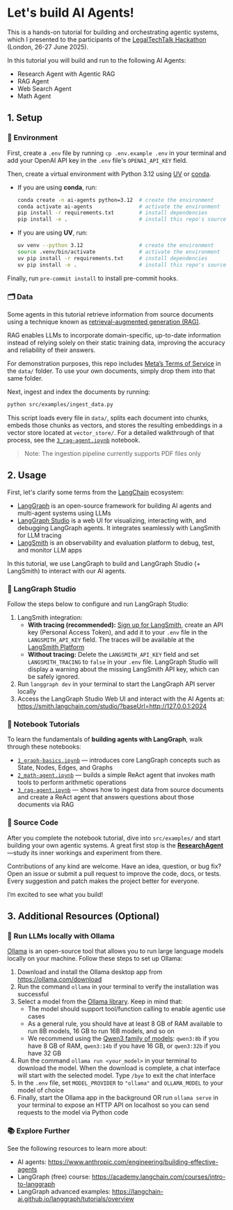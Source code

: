 # Let's build AI Agents!

This is a hands-on tutorial for building and orchestrating agentic systems, which I presented to the participants of the [LegalTechTalk Hackathon](https://www.legaltech-talk.com/legaltechtalk-hackathon/) (London, 26-27 June 2025).

In this tutorial you will build and run to the following AI Agents:
- Research Agent with Agentic RAG
- RAG Agent
- Web Search Agent
- Math Agent

## 1. Setup

### 🐍 Environment

First, create a `.env` file by running `cp .env.example .env` in your terminal and add your OpenAI API key in the `.env` file's `OPENAI_API_KEY` field.

Then, create a virtual environment with Python 3.12 using [UV](https://docs.astral.sh/uv/getting-started/installation/) or [conda](https://docs.conda.io/projects/conda/en/stable/user-guide/install/index.html).
- If you are using **conda**, run:
    ```bash
    conda create -n ai-agents python=3.12  # create the environment
    conda activate ai-agents               # activate the environment
    pip install -r requirements.txt        # install dependencies
    pip install -e .                       # install this repo's source code in editable mode
    ```
- If you are using **UV**, run:
    ```bash
    uv venv --python 3.12                  # create the environment
    source .venv/bin/activate              # activate the environment
    uv pip install -r requirements.txt     # install dependencies
    uv pip install -e .                    # install this repo's source code in editable mode
    ```

Finally, run `pre-commit install` to install pre-commit hooks.

### 🗂️ Data

Some agents in this tutorial retrieve information from source documents using a technique known as [retrieval-augmented generation (RAG)](https://python.langchain.com/docs/concepts/rag/).

RAG enables LLMs to incorporate domain-specific, up-to-date information instead of relying solely on their static training data, improving the accuracy and reliability of their answers.

For demonstration purposes, this repo includes [Meta’s Terms of Service](https://mbasic.facebook.com/legal/terms/plain_text_terms/) in the `data/` folder. To use your own documents, simply drop them into that same folder.

Next, ingest and index the documents by running:

```bash
python src/examples/ingest_data.py
```

This script loads every file in `data/`, splits each document into chunks, embeds those chunks as vectors, and stores the resulting embeddings in a vector store located at `vector_store/`. For a detailed walkthrough of that process, see the [`3_rag-agent.ipynb`](notebooks/3_rag-agent.ipynb) notebook.

>Note: The ingestion pipeline currently supports PDF files only

## 2. Usage

First, let's clarify some terms from the [LangChain](https://python.langchain.com/docs/introduction/) ecosystem:
- [LangGraph](https://langchain-ai.github.io/langgraph/) is an open-source framework for building AI agents and multi-agent systems using LLMs
- [LangGraph Studio](https://langchain-ai.github.io/langgraph/concepts/langgraph_studio/) is a web UI for visualizing, interacting with, and debugging LangGraph agents. It integrates seamlessly with LangSmith for LLM tracing
- [LangSmith](https://docs.smith.langchain.com/) is an observability and evaluation platform to debug, test, and monitor LLM apps

In this tutorial, we use LangGraph to build and LangGraph Studio (+ LangSmith) to interact with our AI agents.

### 🦜 LangGraph Studio

Follow the steps below to configure and run LangGraph Studio:
1. LangSmith integration:
    - **With tracing (recommended):** [Sign up for LangSmith](https://smith.langchain.com/settings), create an API key (Personal Access Token), and add it to your `.env` file in the `LANGSMITH_API_KEY` field. The traces will be available at the [LangSmith Platform](https://smith.langchain.com/)
    - **Without tracing:** Delete the `LANGSMITH_API_KEY` field and set `LANGSMITH_TRACING` to `false` in your `.env` file. LangGraph Studio will display a warning about the missing LangSmith API key, which can be safely ignored.
2. Run `langgraph dev` in your terminal to start the LangGraph API server locally
3. Access the LangGraph Studio Web UI and interact with the AI Agents at: https://smith.langchain.com/studio/?baseUrl=http://127.0.0.1:2024

### 📔 Notebook Tutorials

To learn the fundamentals of **building agents with LangGraph**, walk through these notebooks:
- [`1_graph-basics.ipynb`](notebooks/1_graph-basics.ipynb) — introduces core LangGraph concepts such as State, Nodes, Edges, and Graphs
- [`2_math-agent.ipynb`](notebooks/2_math-agent.ipynb) — builds a simple ReAct agent that invokes math tools to perform arithmetic operations
- [`3_rag-agent.ipynb`](notebooks/3_rag-agent.ipynb) — shows how to ingest data from source documents and create a ReAct agent that answers questions about those documents via RAG

### 🤖 Source Code

After you complete the notebook tutorial, dive into `src/examples/` and start building your own agentic systems. A great first stop is the [**ResearchAgent**](src/examples/agents/researcher/agent.py)—study its inner workings and experiment from there.

Contributions of any kind are welcome. Have an idea, question, or bug fix? Open an issue or submit a pull request to improve the code, docs, or tests. Every suggestion and patch makes the project better for everyone.

I’m excited to see what you build!

## 3. Additional Resources (Optional)

### 🦙 Run LLMs locally with Ollama

[Ollama](https://ollama.com/) is an open-source tool that allows you to run large language models locally on your machine. Follow these steps to set up Ollama:
1. Download and install the Ollama desktop app from https://ollama.com/download
2. Run the command `ollama` in your terminal to verify the installation was successful
3. Select a model from the [Ollama library](https://ollama.com/library). Keep in mind that:
    - The model should support tool/function calling to enable agentic use cases
    - As a general rule, you should have at least 8 GB of RAM available to run 8B models, 16 GB to run 16B models, and so on
    - We recommend using the [Qwen3 family of models](https://ollama.com/library/qwen3): `qwen3:8b` if you have 8 GB of RAM, `qwen3:14b` if you have 16 GB, or `qwen3:32b` if you have 32 GB
4. Run the command `ollama run <your_model>` in your terminal to download the model. When the download is complete, a chat interface will start with the selected model. Type `/bye` to exit the chat interface
5. In the `.env` file, set `MODEL_PROVIDER` to `"ollama"` and `OLLAMA_MODEL` to your model of choice
6. Finally, start the Ollama app in the background OR run `ollama serve` in your terminal to expose an HTTP API on localhost so you can send requests to the model via Python code

### 📚 Explore Further

See the following resources to learn more about:
- AI agents: https://www.anthropic.com/engineering/building-effective-agents
- LangGraph (free) course: https://academy.langchain.com/courses/intro-to-langgraph
- LangGraph advanced examples: https://langchain-ai.github.io/langgraph/tutorials/overview
